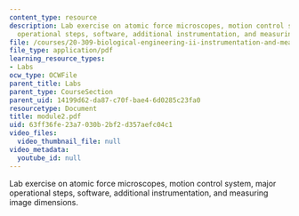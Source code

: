 ```yaml
---
content_type: resource
description: Lab exercise on atomic force microscopes, motion control system, major
  operational steps, software, additional instrumentation, and measuring image dimensions.
file: /courses/20-309-biological-engineering-ii-instrumentation-and-measurement-fall-2006/63ff36fe23a7030b2bf2d357aefc04c1_module2.pdf
file_type: application/pdf
learning_resource_types:
- Labs
ocw_type: OCWFile
parent_title: Labs
parent_type: CourseSection
parent_uid: 14199d62-da87-c70f-bae4-6d0285c23fa0
resourcetype: Document
title: module2.pdf
uid: 63ff36fe-23a7-030b-2bf2-d357aefc04c1
video_files:
  video_thumbnail_file: null
video_metadata:
  youtube_id: null
---
```

Lab exercise on atomic force microscopes, motion control system, major operational steps, software, additional instrumentation, and measuring image dimensions.

